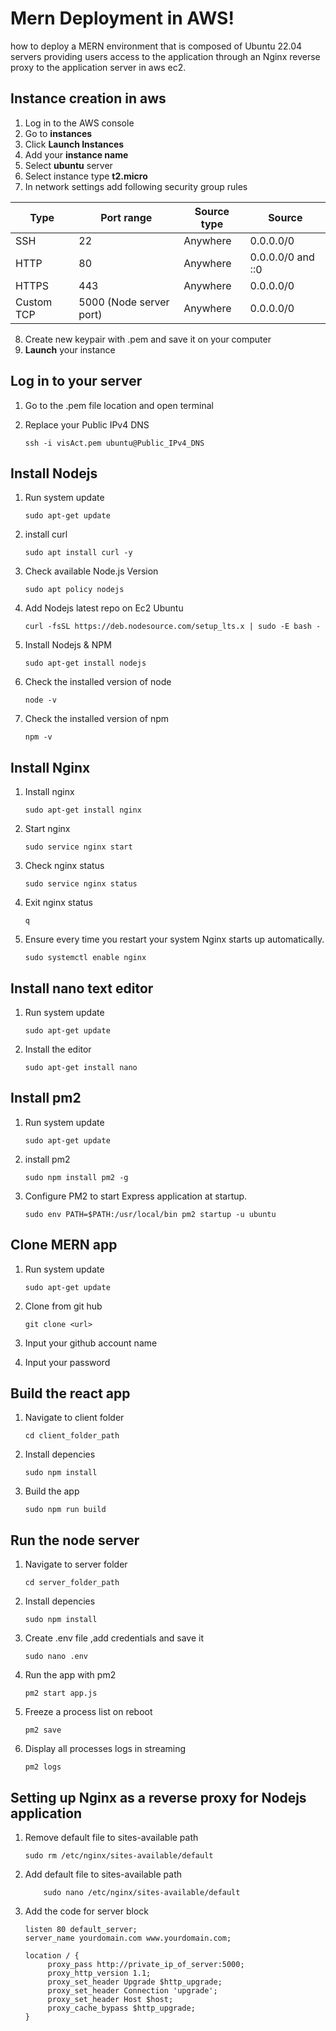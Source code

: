 # Mern Deployment in AWS!
how to deploy a MERN environment that is composed of Ubuntu 22.04 servers providing users access to the application through an Nginx reverse proxy to the application server in aws ec2.

## Instance creation in aws

1. Log in to the AWS console
2. Go to **instances**
3. Click **Launch Instances**
4. Add your **instance name**
5. Select **ubuntu** server
6. Select instance type **t2.micro**
7. In network settings add following security group rules

| Type      |Port range              |Source type|Source            |
| ----------| ---------------------- | --------- |----------------- |
| SSH       | 22                     |Anywhere   |0.0.0.0/0         |
| HTTP      | 80                     |Anywhere   |0.0.0.0/0 and ::0 |
| HTTPS     | 443                    |Anywhere   |0.0.0.0/0         |
| Custom TCP| 5000 (Node server port)|Anywhere   |0.0.0.0/0         |

8. Create new keypair with .pem and save it on your computer
9. **Launch** your instance

## Log in to your server

1. Go to the .pem file location and open terminal
2. Replace your Public IPv4 DNS

    ```
    ssh -i visAct.pem ubuntu@Public_IPv4_DNS
    ```

## Install Nodejs

1. Run system update

   ```
   sudo apt-get update
   ```

2. install curl

   ```
   sudo apt install curl -y
   ```

3. Check available Node.js Version

   ```
   sudo apt policy nodejs
   ```

4. Add Nodejs latest repo on Ec2 Ubuntu

   ```
   curl -fsSL https://deb.nodesource.com/setup_lts.x | sudo -E bash -
   ```

5. Install Nodejs & NPM

   ```
   sudo apt-get install nodejs
   ```

6. Check the installed version of node

   ```
   node -v
   ```

7. Check the installed version of npm

   ```
   npm -v
   ```

## Install Nginx

1. Install nginx

   ```
   sudo apt-get install nginx
   ```

2. Start nginx

   ```
   sudo service nginx start
   ```

3. Check nginx status

   ```
   sudo service nginx status
   ```

4. Exit nginx status

   ```
   q
   ```

5. Ensure every time you restart your system Nginx starts up automatically.

   ```
   sudo systemctl enable nginx
   ```

## Install nano text editor

1. Run system update

   ```
   sudo apt-get update
   ```

2. Install the editor

   ```
   sudo apt-get install nano
   ```

## Install pm2

1. Run system update

   ```
   sudo apt-get update
   ```

2. install pm2

   ```
   sudo npm install pm2 -g
   ```

3. Configure PM2 to start Express application at startup.

   ```
   sudo env PATH=$PATH:/usr/local/bin pm2 startup -u ubuntu
   ```

## Clone MERN app

1. Run system update

   ```
   sudo apt-get update
   ```

2. Clone from git hub

   ```
   git clone <url>
   ```

3. Input your github account name

4. Input your password

## Build the react app

1. Navigate to client folder

   ```
   cd client_folder_path
   ```
2. Install depencies

   ```
   sudo npm install
   ```

3. Build the app

   ```
   sudo npm run build
   ```

## Run the node server

1. Navigate to server folder

   ```
   cd server_folder_path
   ```

2. Install depencies

   ```
   sudo npm install
   ```
3. Create .env file ,add credentials and save it

   ```
   sudo nano .env
   ```

4. Run the app with pm2

   ```
   pm2 start app.js
   ```

5. Freeze a process list on reboot

   ```
   pm2 save
   ```

6. Display all processes logs in streaming

   ```
   pm2 logs
   ```


## Setting up Nginx as a reverse proxy for Nodejs application

1. Remove default file to sites-available path

   ```
   sudo rm /etc/nginx/sites-available/default
   ```

2. Add default file to sites-available path

    ```
        sudo nano /etc/nginx/sites-available/default
    ```

3. Add the code for server block

   ``` server {
   listen 80 default_server;
   server_name yourdomain.com www.yourdomain.com;

   location / {
        proxy_pass http://private_ip_of_server:5000;
        proxy_http_version 1.1;
        proxy_set_header Upgrade $http_upgrade;
        proxy_set_header Connection 'upgrade';
        proxy_set_header Host $host;
        proxy_cache_bypass $http_upgrade;
   } 
   
   ```

